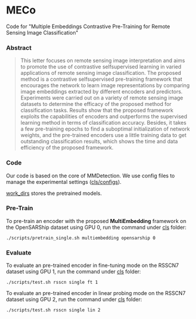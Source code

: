 # MECo
Code for "Multiple Embeddings Contrastive Pre-Training for Remote Sensing Image Classification"

### Abstract
> This letter focuses on remote sensing image interpretation and aims to promote the use of contrastive selfsupervised learning in varied applications of remote sensing image classification. The proposed method is a contrastive selfsupervised pre-training framework that encourages the network to learn image representations by comparing image embeddings extracted by different encoders and predictors. Experiments were carried out on a variety of remote sensing image datasets to determine the efficacy of the proposed method for classification tasks. Results show that the proposed framework exploits the capabilities of encoders and outperforms the supervised learning method in terms of classification accuracy. Besides, it takes a few pre-training epochs to find a suboptimal initialization of network weights, and the pre-trained encoders use a little training data to get outstanding classification results, which shows the time and data efficiency of the proposed framework.

### Code
Our code is based on the core of MMDetection. We use config files to manage the experimental settings ([cls/configs](cls/configs)).

[work_dirs](work_dirs) stores the pretrained models.

### Pre-Train
To pre-train an encoder with the proposed **MultiEmbedding** framework on the OpenSARShip dataset using GPU 0, run the command under [cls](cls) folder:

```
./scripts/pretrain_single.sh multiembedding opensarship 0
```

### Evaluate
To evaluate an pre-trained encoder in fine-tuning mode on the RSSCN7 dataset using GPU 1, run the command under [cls](cls) folder:

```
./scripts/test.sh rsscn single ft 1
```

To evaluate an pre-trained encoder in linear probing mode on the RSSCN7 dataset using GPU 2, run the command under [cls](cls) folder:

```
./scripts/test.sh rsscn single lin 2
```
